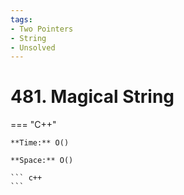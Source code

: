 ```yaml
---
tags:
- Two Pointers
- String
- Unsolved
---
```



# 481. Magical String

=== "C++"

    **Time:** O()

    **Space:** O()

    ``` c++
    ```